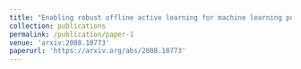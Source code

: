 ```yaml
---
title: "Enabling robust offline active learning for machine learning potentials using simple physics-based priors"
collection: publications
permalink: /publication/paper-1
venue: 'arxiv:2008.10773'
paperurl: 'https://arxiv.org/abs/2008.10773'
---
```

